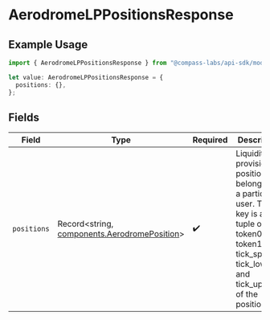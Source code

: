 # AerodromeLPPositionsResponse

## Example Usage

```typescript
import { AerodromeLPPositionsResponse } from "@compass-labs/api-sdk/models/components";

let value: AerodromeLPPositionsResponse = {
  positions: {},
};
```

## Fields

| Field                                                                                                                                                             | Type                                                                                                                                                              | Required                                                                                                                                                          | Description                                                                                                                                                       |
| ----------------------------------------------------------------------------------------------------------------------------------------------------------------- | ----------------------------------------------------------------------------------------------------------------------------------------------------------------- | ----------------------------------------------------------------------------------------------------------------------------------------------------------------- | ----------------------------------------------------------------------------------------------------------------------------------------------------------------- |
| `positions`                                                                                                                                                       | Record<string, [components.AerodromePosition](../../models/components/aerodromeposition.md)>                                                                      | :heavy_check_mark:                                                                                                                                                | Liquidity provision positions belonging to a particular user. The key is a<br/>tuple of the token0, token1, tick_spacing, tick_lower, and tick_upper of the position. |